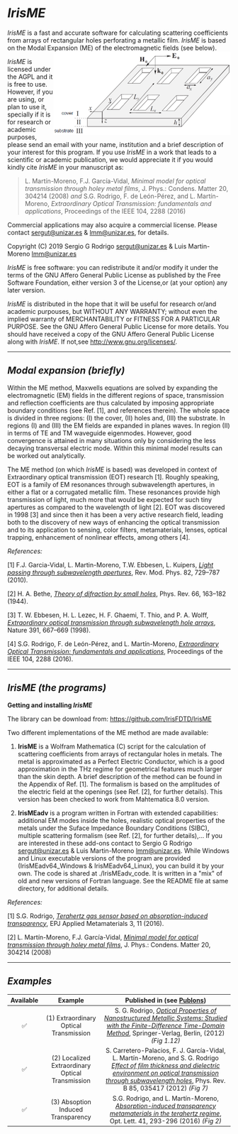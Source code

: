 *IrisME* 
============
*IrisME* is a fast and accurate software for calculating scattering coefficients from arrays of rectangular holes perforating a metallic film. *IrisME* is based on the Modal Expansion (ME) of the electromagnetic fields (see below). <img style="float: right;" width="400" src="./HA_geometry.png">

*IrisME* is licensed under the AGPL and it is free to use.  However, if you are using, or plan to use it, specially if it is for research or academic purposes, please send an email with your name, institution and a brief description of your interest for this program. If you use *IrisME* in a work that leads to a scientific or academic publication, we would appreciate it if you would kindly cite *IrisME* in your manuscript as:

> L. Martín-Moreno, F.J. García-Vidal, *Minimal model for
> optical transmission through holey metal films*, J. Phys.:
> Condens. Matter 20, 304214 (2008) *and*
> S.G. Rodrigo, F. de León-Pérez, and L. Martín-Moreno, 
>*Extraordinary Optical Transmission: fundamentals and applications*, 
> Proceedings of the IEEE 104, 2288 (2016) 

Commercial applications may also acquire a commercial license. Please contact <sergut@unizar.es> & <lmm@unizar.es>, for details.

Copyright (C) 2019 Sergio G Rodrigo <sergut@unizar.es> & Luis Martin-Moreno <lmm@unizar.es>

*IrisME* is free software: you can redistribute it and/or modify it under the terms of the GNU Affero General Public License as published by the Free Software Foundation, either version 3 of the License,or (at your option) any later version.
  
*IrisME* is distributed in the hope that it will be useful for research or/and academic purpouses, but WITHOUT ANY WARRANTY; without even the implied warranty of MERCHANTABILITY or FITNESS FOR A PARTICULAR PURPOSE. See the GNU Affero General Public License for more details. You should have received a copy of the GNU Affero General Public License along with *IrisME*. If not,see <http://www.gnu.org/licenses/>.

***

*Modal expansion (briefly)* 
--------------------------------

Within the ME method, Maxwells equations are solved by expanding the electromagnetic (EM) fields in the different regions of space, transmission and reflection coefficients are thus calculated by imposing appropriate boundary conditions (see Ref. [1], and references therein). The whole space is divided in three regions: (I) the cover, (II) holes and, (III) the substrate. In regions (I) and (III) the EM fields are expanded in planes waves. In region (II) in terms of TE and TM waveguide eigenmodes. However, good convergence is attained in many situations only by considering the less decaying transversal electric mode. Within this minimal model results can be worked out analytically.  

The ME method (on which *IrisME* is based) was developed in context of Extraordinary optical transmission (EOT) research [1]. Roughly speaking, EOT is a family of EM resonances through subwavelength apertures, in either a flat or a corrugated metallic film. These resonances provide high transmission of light, much more that would be expected for such tiny apertures as compared to the wavelength of light [2]. EOT was discovered in 1998 [3] and since then it has been a very active research field, leading both to the discovery of new ways of enhancing the optical transmission and to its application to sensing, color filters, metamaterials, lenses, optical trapping, enhancement of nonlinear effects, among others [4]. 

 *References:*
 
[1] F.J. Garcia-Vidal, L. Martin-Moreno, T.W. Ebbesen, L. Kuipers, [*Light passing through subwavelength apertures*](https://journals.aps.org/rmp/abstract/10.1103/RevModPhys.82.729), Rev. Mod. Phys. 82, 729–787 (2010).

[2] H. A. Bethe, [*Theory of difraction by small holes*](https://journals.aps.org/pr/abstract/10.1103/PhysRev.66.163), Phys. Rev. 66, 163–182 (1944).

[3] T. W. Ebbesen, H. L. Lezec, H. F. Ghaemi, T. Thio, and P. A. Wolff, [*Extraordinary optical transmission through subwavelength
hole arrays*](https://www.nature.com/articles/35570), Nature 391, 667–669 (1998).

[4] S.G. Rodrigo, F. de León-Pérez, and L. Martín-Moreno, [*Extraordinary Optical Transmission: fundamentals and applications*](https://ieeexplore.ieee.org/document/7592449), Proceedings of the IEEE 104, 2288 (2016). 

***

*IrisME (the programs)*
--------------------------------

**Getting and installing *IrisME***

The library can be download from: <https://github.com/IrisFDTD/IrisME>

Two different implementations of the ME method are made available:

1. **IrisME** is a Wolfram Mathematica (C) script for the calculation of scattering coefficients from arrays of rectangular holes in metals. The metal is approximated as a Perfect Electric Conductor, which is a good approximation in the THz regime for geometrical features much larger than the skin depth. A brief description of the method can be found in the Appendix of Ref. [1]. The formalism is based on the amplitudes of the electric field at the openings (see Ref. [2], for further details). This version has been checked to work from Mahtematica 8.0 version.

2. **IrisMEadv** is a program written in Fortran with extended capabilities: additional EM modes inside the holes, realistic optical properties of the metals under the Suface Impedance Boundary Conditions (SIBC), multiple scattering formalism (see Ref. [2], for further details),... If you are interested in these add-ons contact to Sergio G Rodrigo <sergut@unizar.es> & Luis Martin-Moreno <lmm@unizar.es>. While Windows and Linux executable versions of the program are provided (IrisMEadv64_Windows & IrisMEadv64_Linux), you can build it by your own. The code is shared at ./IrisMEadv_code. It is written in a "mix" of old and new versions of Fortran language. See the README file at same directory, for additional details. 

*References:*

[1] S.G. Rodrigo, [*Terahertz gas sensor based on absorption-induced transparency*](https://epjam.edp-open.org/articles/epjam/full_html/2016/01/epjam160014/epjam160014.html), EPJ Applied Metamaterials 3, 11 (2016).

[2] L. Martín-Moreno, F.J. García-Vidal, [*Minimal model for optical transmission through holey metal films*](https://iopscience.iop.org/article/10.1088/0953-8984/20/30/304214/meta), J. Phys.: Condens. Matter 20, 304214 (2008)

***

*Examples*
------------------------------------------------------------

|Available|Example|Published in (see [Publons](https://publons.com/researcher/2827893/sergio-gutierrez-rodrigo/))|
|:-----:|:-----:|:-----:|
|✅  |(1) Extraordinary Optical Transmission| S. G. Rodrigo, [*Optical Properties of Nanostructured Metallic Systems: Studied with the Finite-Difference Time-Domain Method*](https://www.springer.com/gp/book/9783642230844), Springer-Verlag, Berlin, (2012) *(Fig 1.12)*|
|✅  |(2)  Localized Extraordinary Optical Transmission| S. Carretero-Palacios, F. J. García-Vidal, L. Martín-Moreno, and S. G. Rodrigo [*Effect of film thickness and dielectric environment on optical transmission through subwavelength holes*](https://journals.aps.org/prb/abstract/10.1103/PhysRevB.85.035417), Phys. Rev. B 85, 035417 (2012) *(Fig 7)* |
|✅  |(3)  Absoption Induced Transparency| S.G. Rodrigo, and L. Martín-Moreno, [*Absorption-induced transparency metamaterials in the terahertz regime*](https://www.osapublishing.org/ol/abstract.cfm?uri=ol-41-2-293), Opt.  Lett. 41, 293-296 (2016) *(Fig 2)* |




```python

```
